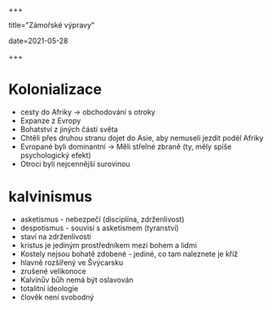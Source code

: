 +++

title="Zámořské výpravy"

date=2021-05-28

+++

# Kolonializace

- cesty do Afriky $\to$ obchodování s otroky
- Expanze z Evropy
- Bohatství z jiných částí světa
- Chtěli přes druhou stranu dojet do Asie, aby nemuseli jezdit podél Afriky
- Evropané byli dominantní $\to$ Měli střelné zbraně (ty, měly spíše psychologický efekt)
- Otroci byli nejcennější surovinou

# kalvinismus

- asketismus - nebezpečí (disciplína, zdrženlivost)
- despotismus - souvisí s asketismem (tyranství)
- staví na zdrženlivosti
- kristus je jediným prostředníkem mezi bohem a lidmi
- Kostely nejsou bohatě zdobené - jediné, co tam naleznete je kříž
- hlavně rozšířený ve Švýcarsku
- zrušené velikonoce
- Kalvínův bůh nemá být oslavován
- totalitní ideologie
- člověk není svobodný

